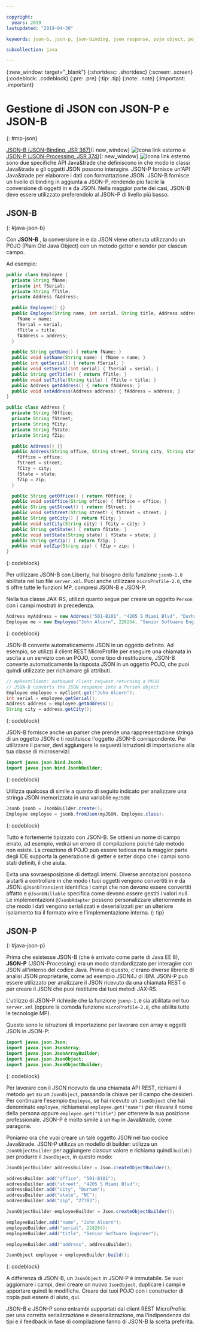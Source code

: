 ```yaml
---

copyright:
  years: 2019
lastupdated: "2019-04-30"

keywords: json-b, json-p, json-binding, json response, pojo object, pojo, jsonobject, jsonobjectbuilder, java api json

subcollection: java

---
```


{:new_window: target="_blank"}
{:shortdesc: .shortdesc}
{:screen: .screen}
{:codeblock: .codeblock}
{:pre: .pre}
{:tip: .tip}
{:note: .note}
{:important: .important}

# Gestione di JSON con JSON-P e JSON-B
{: #mp-json}

[JSON-B (JSON-Binding, JSR 367)](http://json-b.net/){: new_window} ![Icona link esterno](../icons/launch-glyph.svg "Icona link esterno") e [JSON-P (JSON-Processing, JSR 374)](https://javaee.github.io/jsonp/){: new_window} ![Icona link esterno](../icons/launch-glyph.svg "Icona link esterno") sono due specifiche API Java&trade che definiscono in che modo le classi Java&trade e gli oggetti JSON possono interagire. JSON-P fornisce un'API Java&trade per elaborare i dati con formattazione JSON. JSON-B fornisce un livello di binding in aggiunta a JSON-P, rendendo più facile la conversione di oggetti in e da JSON. Nella maggior parte dei casi, JSON-B deve essere utilizzato preferendolo al JSON-P di livello più basso.

## JSON-B
{: #java-json-b}

Con **JSON-B** , la conversione in e da JSON viene ottenuta utilizzando un POJO (Plain Old Java Object) con un metodo getter e sender per ciascun campo. 

Ad esempio:
```java
public class Employee {
  private String fName;
  private int fSerial;
  private String fTitle;
  private Address fAddress;

  public Employee() {}
  public Employee(String name, int serial, String title, Address address) {
    fName = name;
    fSerial = serial;
    fTitle = title;
    fAddress = address;
  }

  public String getName() { return fName; }
  public void setName(String name) { fName = name; }
  public int getSerial() { return fSerial; }
  public void setSerial(int serial) { fSerial = serial; }
  public String getTitle() { return fTitle; }
  public void setTitle(String title) { fTitle = title; }
  public Address getAddress() { return fAddress; }
  public void setAddress(Address address) { fAddress = address; }
}

public class Address {
  private String fOffice;
  private String fStreet;
  private String fCity;
  private String fState;
  private String fZip;

  public Address() {}
  public Address(String office, String street, String city, String state, String zip) {
    fOffice = office;
    fStreet = street;
    fCity = city;
    fState = state;
    fZip = zip;
  }

  public String getOffice() { return fOffice; }
  public void setOffice(String office) { fOffice = office; }
  public String getStreet() { return fStreet; }
  public void setStreet(String street) { fStreet = street; }
  public String getCity() { return fCity; }
  public void setCity(String city) { fCity = city; }
  public String getState() { return fState; }
  public void setState(String state) { fState = state; }
  public String getZip() { return fZip; }
  public void setZip(String zip) { fZip = zip; }
}
```
{: codeblock}

Per utilizzare JSON-B con Liberty, hai bisogno della funzione `jsonb-1.0` abilitata nel tuo file `server.xml`. Puoi anche utilizzare `microProfile-2.0`, che ti offre tutte le funzioni MP, compresi JSON-B e JSON-P.

Nella tua classe JAX-RS, utilizzi quanto segue per creare un oggetto `Person` con i campi mostrati in precedenza.

```java
Address myAddress = new Address("501-B101", "4205 S Miami Blvd", "Durham", "NC", "27703");
Employee me = new Employee("John Alcorn", 228264, "Senior Software Engineer", myAddress);
```
{: codeblock}

JSON-B converte automaticamente JSON in un oggetto definito. Ad esempio, se utilizzi il client REST MicroProfile per eseguire una chiamata in uscita a un servizio con un POJO, come tipo di restituzione, JSON-B converte automaticamente la risposta JSON in un oggetto POJO, che puoi quindi utilizzate per richiamare gli attributi.

```java
// mpRestClient: outbound client request returning a POJO
// JSON-B converts the JSON response into a Person object
Employee employee = myClient.get("John Alcorn");
int serial = employee.getSerial();
Address address = employee.getAddress();
String city = address.getCity();
```
{: codeblock}

JSON-B fornisce anche un parser che prende una rappresentazione stringa di un oggetto JSON e ti restituisce l'oggetto JSON-B corrispondente. Per utilizzare il parser, devi aggiungere le seguenti istruzioni di importazione alla tua classe di microservizi:

```java
import javax.json.bind.Jsonb;
import javax.json.bind.JsonbBuilder;
```
{: codeblock}

Utilizza qualcosa di simile a quanto di seguito indicato per analizzare una stringa JSON memorizzata in una variabile `myJSON`:

```java
Jsonb jsonb = JsonbBuilder.create();
Employee employee = jsonb.fromJson(myJSON, Employee.class);
```
{: codeblock}

Tutto è fortemente tipizzato con JSON-B. Se ottieni un nome di campo errato, ad esempio, vedrai un errore di compilazione poiché tale metodo non esiste. La creazione di POJO può essere tediosa ma la maggior parte degli IDE supporta la generazione di getter e setter dopo che i campi sono stati definiti, il che aiuta.

Evita una sovraesposizione di dettagli interni. Diverse annotazioni possono aiutarti a controllare in che modo i tuoi oggetti vengono convertiti in e da JSON: `@JsonbTransient` identifica i campi che non devono essere convertiti affatto e `@JsonbNillable` specifica come devono essere gestiti i valori null. Le implementazioni `@JsonbAdapter` possono personalizzare ulteriormente in che modo i dati vengono serializzati e deserializzati per un ulteriore isolamento tra il formato wire e l'implementazione interna.
{: tip}

## JSON-P
{: #java-json-p}

Prima che esistesse JSON-B (che è arrivato come parte di Java EE 8), **JSON-P** (JSON-Processing) era un modo standardizzato per interagire con JSON all'interno del codice Java. Prima di questo, c'erano diverse librerie di analisi JSON proprietarie, come ad esempio JSON4J di IBM. JSON-P può essere utilizzato per analizzare il JSON ricevuto da una chiamata REST o per creare il JSON che puoi restituire dai tuoi metodi JAX-RS.

L'utilizzo di JSON-P richiede che la funzione `jsonp-1.0` sia abilitata nel tuo `server.xml` (oppure la comoda funzione `microProfile-2.0`, che abilita tutte le tecnologie MP).

Queste sono le istruzioni di importazione per lavorare con array e oggetti JSON in JSON-P:

```java
import javax.json.Json;
import javax.json.JsonArray;
import javax.json.JsonArrayBuilder;
import javax.json.JsonObject;
import javax.json.JsonObjectBuilder;
```
{: codeblock}

Per lavorare con il JSON ricevuto da una chiamata API REST, richiami il metodo `get` su un `JsonObject`, passando la chiave per il campo che desideri. Per continuare l'esempio `Employee`, se hai ricevuto un `JsonObject` che hai denominato `employee`, richiamerai `employee.get("name")` per rilevare il nome della persona oppure `employee.get("title")` per ottenere la sua posizione professionale. JSON-P è molto simile a un `Map` in Java&trade, come paragone.

Poniamo ora che vuoi creare un tale oggetto JSON nel tuo codice Java&trade. JSON-P utilizza un modello di builder: utilizza un `JsonObjectBuilder` per aggiungere ciascun valore e richiama quindi `build()` per produrre il `JsonObject`, in questo modo:

```java
JsonObjectBuilder addressBuilder = Json.createObjectBuilder();

addressBuilder.add("office", "501-B101");
addressBuilder.add("street", "4205 S Miami Blvd");
addressBuilder.add("city", "Durham");
addressBuilder.add("state", "NC");
addressBuilder.add("zip", "27703");

JsonObjectBuilder employeeBuilder = Json.createObjectBuilder();

employeeBuilder.add("name", "John Alcorn");
employeeBuilder.add("serial", 228264);
employeeBuilder.add("title", "Senior Software Engineer");

employeeBuilder.add("address", addressBuilder);

JsonObject employee = employeeBuilder.build();
```
{: codeblock}

A differenza di JSON-B, un `JsonObject` in JSON-P è immutabile. Se vuoi aggiornare i campi, devi creare un nuovo `JsonObject`, duplicare i campi e apportare quindi le modifiche. Creare dei tuoi POJO con i constructor di copia può essere di aiuto, qui.

JSON-B e JSON-P sono entrambi supportati dal client REST MicroProfile per una corretta serializzazione e deserializzazione, ma l'indipendenza dai tipi e il feedback in fase di compilazione fanno di JSON-B la scelta preferita.
